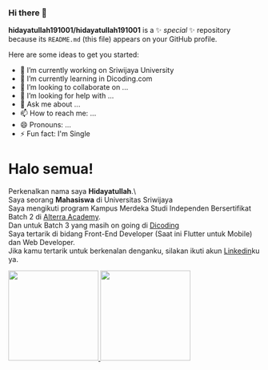 ### Hi there 👋


**hidayatullah191001/hidayatullah191001** is a ✨ _special_ ✨ repository because its `README.md` (this file) appears on your GitHub profile.

Here are some ideas to get you started:

- 🔭 I’m currently working on Sriwijaya University
- 🌱 I’m currently learning in Dicoding.com
- 👯 I’m looking to collaborate on ...
- 🤔 I’m looking for help with ...
- 💬 Ask me about ...
- 📫 How to reach me: ...
- 😄 Pronouns: ...
- ⚡ Fun fact: I'm Single

# Halo semua! 
Perkenalkan nama saya **Hidayatullah**.\  
Saya seorang **Mahasiswa** di Universitas Sriwijaya  
Saya mengikuti program Kampus Merdeka Studi Independen Bersertifikat Batch 2 di [Alterra Academy](https://www.alta.id/).  
Dan untuk Batch 3 yang masih on going di [Dicoding](https://dicoding.com)  
Saya tertarik di bidang Front-End Developer (Saat ini Flutter untuk Mobile) dan Web Developer.  
Jika kamu tertarik untuk berkenalan denganku, silakan ikuti akun [Linkedin](https:/www.linkedin.com/in/hidayatullah19/)ku ya.  
     
<p align="left">
  <a href="https://github.com/hidayatullah191001">
    <img height="180em" src="https://github-readme-stats-eight-theta.vercel.app/api?username=hidayatullah191001&show_icons=true&theme=algolia&include_all_commits=true&count_private=true"/>
    <img height="180em" src="https://github-readme-stats-eight-theta.vercel.app/api/top-langs/?username=hidayatullah191001&layout=compact&langs_count=8&theme=algolia"/>
  </a>
</p>
